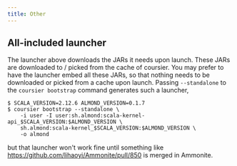 ```yaml
---
title: Other
---
```


## All-included launcher

The launcher above downloads the JARs it needs upon launch. These JARs are downloaded to /
picked from the cache of coursier. You may prefer to have the launcher embed all these JARs,
so that nothing needs to be downloaded or picked from a cache upon launch. Passing
`--standalone` to the `coursier bootstrap` command generates such a launcher,
```
$ SCALA_VERSION=2.12.6 ALMOND_VERSION=0.1.7
$ coursier bootstrap --standalone \
    -i user -I user:sh.almond:scala-kernel-api_$SCALA_VERSION:$ALMOND_VERSION \
    sh.almond:scala-kernel_$SCALA_VERSION:$ALMOND_VERSION \
    -o almond
```
but that launcher won't work fine until something like https://github.com/lihaoyi/Ammonite/pull/850
is merged in Ammonite.

